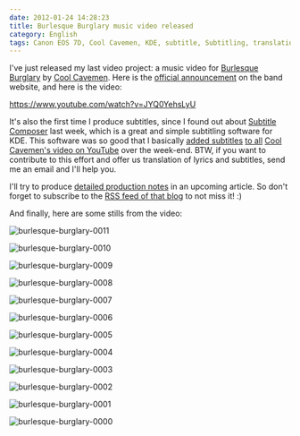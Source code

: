 ```yaml
---
date: 2012-01-24 14:28:23
title: Burlesque Burglary music video released
category: English
tags: Canon EOS 7D, Cool Cavemen, KDE, subtitle, Subtitling, translation, Video, youtube
---
```


I've just released my last video project: a music video for [Burlesque Burglary](https://coolcavemen.com/discography/songs-and-lyrics/burlesque-burglary/) by [Cool Cavemen](https://coolcavemen.com). Here is the [official announcement](https://coolcavemen.com/2012/nouveau-clip-video-burlesque-burglary/) on the band website, and here is the video:

https://www.youtube.com/watch?v=JYQ0YehsLyU

It's also the first time I produce subtitles, since I found out about [Subtitle Composer](https://sourceforge.net/projects/subcomposer/) last week, which is a great and simple subtitling software for KDE. This software was so good that I basically [added subtitles](https://twitter.com/#!/coolcavemen/status/160641358762229760) [to all](https://twitter.com/#!/coolcavemen/status/161783153567076352) [Cool Cavemen's video on YouTube](https://www.youtube.com/user/coolcavemen) over the week-end. BTW, if you want to contribute to this effort and offer us translation of lyrics and subtitles, send me an email and I'll help you.

I'll try to produce [detailed production notes](https://kevin.deldycke.com/2012/06/burlesque-burglary-music-video-production-notes/) in an upcoming article. So don't forget to subscribe to the [RSS feed of that blog](https://kevin.deldycke.com/feed/) to not miss it! :)

And finally, here are some stills from the video:

![burlesque-burglary-0011](/uploads/2012/burlesque-burglary-0011.jpg)

![burlesque-burglary-0010](/uploads/2012/burlesque-burglary-0010.jpg)

![burlesque-burglary-0009](/uploads/2012/burlesque-burglary-0009.jpg)

![burlesque-burglary-0008](/uploads/2012/burlesque-burglary-0008.jpg)

![burlesque-burglary-0007](/uploads/2012/burlesque-burglary-0007.jpg)

![burlesque-burglary-0006](/uploads/2012/burlesque-burglary-0006.jpg)

![burlesque-burglary-0005](/uploads/2012/burlesque-burglary-0005.jpg)

![burlesque-burglary-0004](/uploads/2012/burlesque-burglary-0004.jpg)

![burlesque-burglary-0003](/uploads/2012/burlesque-burglary-0003.jpg)

![burlesque-burglary-0002](/uploads/2012/burlesque-burglary-0002.jpg)

![burlesque-burglary-0001](/uploads/2012/burlesque-burglary-0001.jpg)

![burlesque-burglary-0000](/uploads/2012/burlesque-burglary-0000.jpg)

